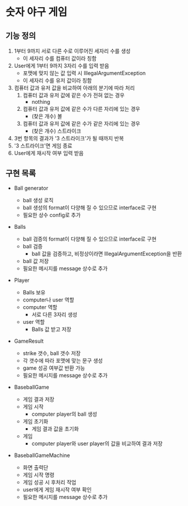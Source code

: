 # 숫자 야구 게임

## 기능 정의 
1. 1부터 9까지 서로 다른 수로 이루어진 세자리 수를 생성
    * 이 세자리 수를 컴퓨터 값이라 칭함
2. User에게 1부터 9까지 3자리 수를 입력 받음
    * 포맷에 맞지 않는 값 입력 시 IllegalArgumentException
    * 이 세자리 수를 유저 값이라 칭함
3. 컴퓨터 값과 유저 값을 비교하여 아래의 분기에 따라 처리
    1) 컴퓨터 값과 유저 값에 같은 수가 전혀 없는 경우
        - nothing
    2) 컴퓨터 값과 유저 값에 같은 수가 다른 자리에 있는 경우
        - (찾은 개수) 볼
    3) 컴퓨터 값과 유저 값에 같은 수가 같은 자리에 있는 경우
        - (찾은 개수) 스트라이크
4. 3번 항목의 결과가 '3 스트라이크'가 될 때까지 반복
5. '3 스트라이크'면 게임 종료
6. User에게 재시작 여부 입력 받음
 
## 구현 목록
* Ball generator
    - ball 생성 로직
    - ball 생성의 format이 다양해 질 수 있으므로 interface로 구현
    - 필요한 상수 config로 추가
    
* Balls
    - ball 검증의 format이 다양해 질 수 있으므로 interface로 구현
    - ball 검증 
        - ball 값을 검증하고, 비정상이라면 IllegalArgumentException을 반환
    - ball 값 저장
    - 필요한 메시지를 message 상수로 추가

* Player
    - Balls 보유
    - computer나 user 역할
    - computer 역할
        - 서로 다른 3자리 생성
    - user 역할
        - Balls 값 받고 저장

* GameResult
    - strike 갯수, ball 갯수 저장
    - 각 갯수에 따라 포맷에 맞는 문구 생성
    - game 성공 여부값 반환 가능
    - 필요한 메시지를 message 상수로 추가
    
* BaseballGame 
    - 게임 결과 저장
    - 게임 시작 
        - computer player의 ball 생성 
    - 게임 초기화 
        - 게임 결과 값을 초기화
    - 게임
        - computer player와 user player의 값을 비교하여 결과 저장

* BaseballGameMachine
    - 화면 출력단           
    - 게임 시작 명령
    - 게임 성공 시 후처리 작업
    - user에게 게임 재시작 여부 확인
    - 필요한 메시지를 message 상수로 추가
 